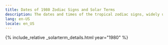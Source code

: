 ```yaml
---
title: Dates of 1980 Zodiac Signs and Solar Terms
description: The dates and times of the tropical zodiac signs, widely used in western astrology, and solar terms of year 1980
lang: en-US
locale: en_US
---
```

{% include_relative _solarterm_details.html year="1980" %}
